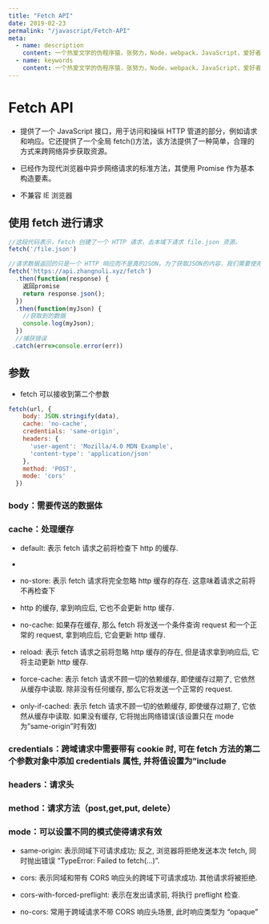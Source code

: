 ```yaml
---
title: "Fetch API"
date: 2019-02-23
permalink: "/javascript/Fetch-API"
meta:
  - name: description
    content: 一个热爱文学的伪程序猿，张努力，Node，webpack，JavaScript，爱好者，博客
  - name: keywords
    content: 一个热爱文学的伪程序猿，张努力，Node，webpack，JavaScript，爱好者，博客
---
```


# Fetch API

- 提供了一个 JavaScript 接口，用于访问和操纵 HTTP 管道的部分，例如请求和响应。它还提供了一个全局 fetch()方法，该方法提供了一种简单，合理的方式来跨网络异步获取资源。

- 已经作为现代浏览器中异步网络请求的标准方法，其使用 Promise 作为基本构造要素。

* 不兼容 IE 浏览器

## 使用 fetch 进行请求

```javascript
//这段代码表示，fetch 创建了一个 HTTP 请求，去本域下请求 file.json 资源。
fetch('/file.json')

//请求数据返回的只是一个 HTTP 响应而不是真的JSON。为了获取JSON的内容，我们需要使用  json()方法
fetch('https://api.zhangnuli.xyz/fetch')
  .then(function(response) {
    返回promise
    return response.json();
  })
  .then(function(myJson) {
    //获取到的数据
    console.log(myJson);
  })
  //捕获错误
 .catch(err=>console.error(err))

```

## 参数

- fetch 可以接收到第二个参数

```javascript
fetch(url, {
    body: JSON.stringify(data),
    cache: 'no-cache',
    credentials: 'same-origin',
    headers: {
      'user-agent': 'Mozilla/4.0 MDN Example',
      'content-type': 'application/json'
    },
    method: 'POST',
    mode: 'cors'
  })

```

### body：需要传送的数据体

### cache：处理缓存

- default: 表示 fetch 请求之前将检查下 http 的缓存.
-
- no-store: 表示 fetch 请求将完全忽略 http 缓存的存在. 这意味着请求之前将不再检查下

- http 的缓存, 拿到响应后, 它也不会更新 http 缓存.

- no-cache: 如果存在缓存, 那么 fetch 将发送一个条件查询 request 和一个正常的 request, 拿到响应后, 它会更新 http 缓存.

- reload: 表示 fetch 请求之前将忽略 http 缓存的存在, 但是请求拿到响应后, 它将主动更新 http 缓存.

* force-cache: 表示 fetch 请求不顾一切的依赖缓存, 即使缓存过期了, 它依然从缓存中读取. 除非没有任何缓存, 那么它将发送一个正常的 request.

- only-if-cached: 表示 fetch 请求不顾一切的依赖缓存, 即使缓存过期了, 它依然从缓存中读取. 如果没有缓存, 它将抛出网络错误(该设置只在 mode 为”same-origin”时有效)

### credentials：跨域请求中需要带有 cookie 时, 可在 fetch 方法的第二个参数对象中添加 credentials 属性, 并将值设置为”include

### headers：请求头

### method：请求方法（post,get,put, delete）

### mode：可以设置不同的模式使得请求有效

- same-origin: 表示同域下可请求成功; 反之, 浏览器将拒绝发送本次 fetch, 同时抛出错误 “TypeError: Failed to fetch(…)”.

* cors: 表示同域和带有 CORS 响应头的跨域下可请求成功. 其他请求将被拒绝.

- cors-with-forced-preflight: 表示在发出请求前, 将执行 preflight 检查.

* no-cors: 常用于跨域请求不带 CORS 响应头场景, 此时响应类型为 “opaque”
